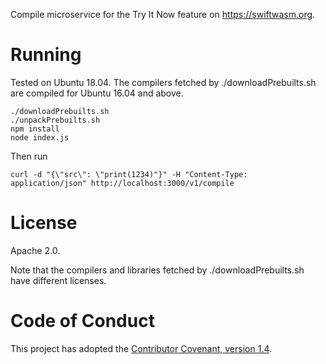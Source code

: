 Compile microservice for the Try It Now feature on https://swiftwasm.org.

# Running

Tested on Ubuntu 18.04. The compilers fetched by ./downloadPrebuilts.sh are compiled for Ubuntu 16.04 and above.

```
./downloadPrebuilts.sh
./unpackPrebuilts.sh
npm install
node index.js
```

Then run

```
curl -d "{\"src\": \"print(1234)"}" -H "Content-Type: application/json" http://localhost:3000/v1/compile
```

# License

Apache 2.0.

Note that the compilers and libraries fetched by ./downloadPrebuilts.sh have different licenses.

# Code of Conduct

This project has adopted the [Contributor Covenant, version 1.4](https://www.contributor-covenant.org/version/1/4/code-of-conduct).
